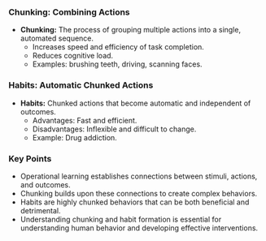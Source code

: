 ### Chunking: Combining Actions

- **Chunking:** The process of grouping multiple actions into a single, automated sequence.
    - Increases speed and efficiency of task completion.
    - Reduces cognitive load.
    - Examples: brushing teeth, driving, scanning faces.

### Habits: Automatic Chunked Actions

- **Habits:** Chunked actions that become automatic and independent of outcomes.
    - Advantages: Fast and efficient.
    - Disadvantages: Inflexible and difficult to change.
    - Example: Drug addiction.

### Key Points

- Operational learning establishes connections between stimuli, actions, and outcomes.
- Chunking builds upon these connections to create complex behaviors.
- Habits are highly chunked behaviors that can be both beneficial and detrimental.
- Understanding chunking and habit formation is essential for understanding human behavior and developing effective interventions.